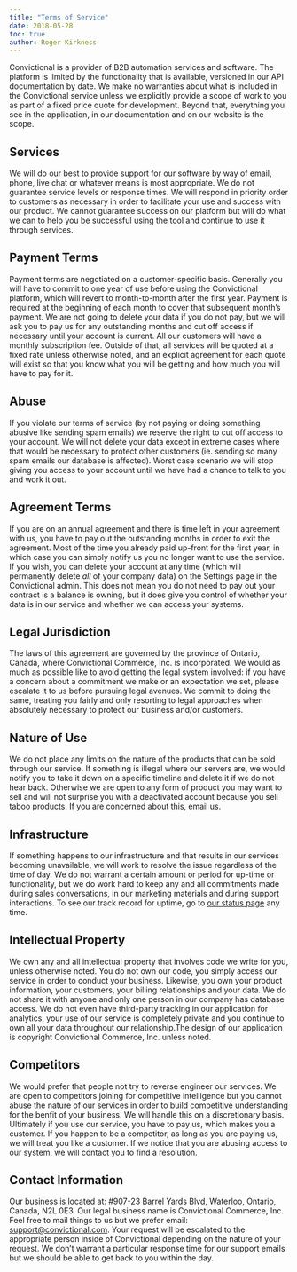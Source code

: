 ```yaml
---
title: "Terms of Service"
date: 2018-05-28
toc: true
author: Roger Kirkness
---
```

Convictional is a provider of B2B automation services and software. The platform is limited by the functionality that is available, versioned in our API documentation by date. We make no warranties about what is included in the Convictional service unless we explicitly provide a scope of work to you as part of a fixed price quote for development. Beyond that, everything you see in the application, in our documentation and on our website is the scope.

## Services

We will do our best to provide support for our software by way of email, phone, live chat or whatever means is most appropriate. We do not guarantee service levels or response times. We will respond in priority order to customers as necessary in order to facilitate your use and success with our product. We cannot guarantee success on our platform but will do what we can to help you be successful using the tool and continue to use it through services.

## Payment Terms

Payment terms are negotiated on a customer-specific basis. Generally you will have to commit to one year of use before using the Convictional platform, which will revert to month-to-month after the first year. Payment is required at the beginning of each month to cover that subsequent month’s payment. We are not going to delete your data if you do not pay, but we will ask you to pay us for any outstanding months and cut off access if necessary until your account is current. All our customers will have a monthly subscription fee. Outside of that, all services will be quoted at a fixed rate unless otherwise noted, and an explicit agreement for each quote will exist so that you know what you will be getting and how much you will have to pay for it.

## Abuse

If you violate our terms of service (by not paying or doing something abusive like sending spam emails) we reserve the right to cut off access to your account. We will not delete your data except in extreme cases where that would be necessary to protect other customers (ie. sending so many spam emails our database is affected). Worst case scenario we will stop giving you access to your account until we have had a chance to talk to you and work it out.

## Agreement Terms

If you are on an annual agreement and there is time left in your agreement with us, you have to pay out the outstanding months in order to exit the agreement. Most of the time you already paid up-front for the first year, in which case you can simply notify us you no longer want to use the service. If you wish, you can delete your account at any time (which will permanently delete *all* of your company data) on the Settings page in the Convictional admin. This does not mean you do not need to pay out your contract is a balance is owning, but it does give you control of whether your data is in our service and whether we can access your systems.

## Legal Jurisdiction

The laws of this agreement are governed by the province of Ontario, Canada, where Convictional Commerce, Inc. is incorporated. We would as much as possible like to avoid getting the legal system involved: if you have a concern about a commitment we make or an expectation we set, please escalate it to us before pursuing legal avenues. We commit to doing the same, treating you fairly and only resorting to legal approaches when absolutely necessary to protect our business and/or customers.

## Nature of Use

We do not place any limits on the nature of the products that can be sold through our service. If something is illegal where our servers are, we would notify you to take it down on a specific timeline and delete it if we do not hear back. Otherwise we are open to any form of product you may want to sell and will not surprise you with a deactivated account because you sell taboo products. If you are concerned about this, email us.

## Infrastructure

If something happens to our infrastructure and that results in our services becoming unavailable, we will work to resolve the issue regardless of the time of day. We do not warrant a certain amount or period for up-time or functionality, but we do work hard to keep any and all commitments made during sales conversations, in our marketing materials and during support interactions. To see our track record for uptime, go to [our status page](https://status.convictional.com) any time.

## Intellectual Property

We own any and all intellectual property that involves code we write for you, unless otherwise noted. You do not own our code, you simply access our service in order to conduct your business. Likewise, you own your product information, your customers, your billing relationships and your data. We do not share it with anyone and only one person in our company has database access. We do not even have third-party tracking in our application for analytics, your use of our service is completely private and you continue to own all your data throughout our relationship.The design of our application is copyright Convictional Commerce, Inc. unless noted.

## Competitors

We would prefer that people not try to reverse engineer our services. We are open to competitors joining for competitive intelligence but you cannot abuse the nature of our services in order to build competitive understanding for the benfit of your business. We will handle this on a discretionary basis. Ultimately if you use our service, you have to pay us, which makes you a customer. If you happen to be a competitor, as long as you are paying us, we will treat you like a customer. If we notice that you are abusing access to our system, we will contact you to find a resolution.

## Contact Information

Our business is located at: #907-23 Barrel Yards Blvd, Waterloo, Ontario, Canada, N2L 0E3. Our legal business name is Convictional Commerce, Inc. Feel free to mail things to us but we prefer email: support@convictional.com. Your request will be escalated to the appropriate person inside of Convictional depending on the nature of your request. We don’t warrant a particular response time for our support emails but we should be able to get back to you within the day.
